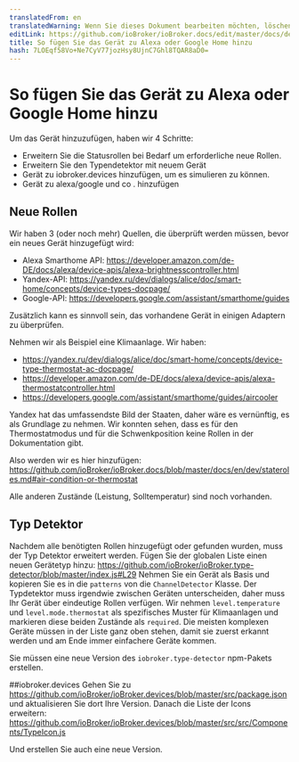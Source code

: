 ```yaml
---
translatedFrom: en
translatedWarning: Wenn Sie dieses Dokument bearbeiten möchten, löschen Sie bitte das Feld "translationsFrom". Andernfalls wird dieses Dokument automatisch erneut übersetzt
editLink: https://github.com/ioBroker/ioBroker.docs/edit/master/docs/de/dev/adddevice.md
title: So fügen Sie das Gerät zu Alexa oder Google Home hinzu
hash: 7LOEqf58Vo+Ne7CyV77jozHsy8UjnC7Ghl8TQAR8aD0=
---
```

# So fügen Sie das Gerät zu Alexa oder Google Home hinzu
Um das Gerät hinzuzufügen, haben wir 4 Schritte:

- Erweitern Sie die Statusrollen bei Bedarf um erforderliche neue Rollen.
- Erweitern Sie den Typendetektor mit neuem Gerät
- Gerät zu iobroker.devices hinzufügen, um es simulieren zu können.
- Gerät zu alexa/google und co . hinzufügen

## Neue Rollen
Wir haben 3 (oder noch mehr) Quellen, die überprüft werden müssen, bevor ein neues Gerät hinzugefügt wird:

- Alexa Smarthome API: https://developer.amazon.com/de-DE/docs/alexa/device-apis/alexa-brightnesscontroller.html
- Yandex-API: https://yandex.ru/dev/dialogs/alice/doc/smart-home/concepts/device-types-docpage/
- Google-API: https://developers.google.com/assistant/smarthome/guides

Zusätzlich kann es sinnvoll sein, das vorhandene Gerät in einigen Adaptern zu überprüfen.

Nehmen wir als Beispiel eine Klimaanlage. Wir haben:

- https://yandex.ru/dev/dialogs/alice/doc/smart-home/concepts/device-type-thermostat-ac-docpage/
- https://developer.amazon.com/de-DE/docs/alexa/device-apis/alexa-thermostatcontroller.html
- https://developers.google.com/assistant/smarthome/guides/aircooler

Yandex hat das umfassendste Bild der Staaten, daher wäre es vernünftig, es als Grundlage zu nehmen.
Wir konnten sehen, dass es für den Thermostatmodus und für die Schwenkposition keine Rollen in der Dokumentation gibt.

Also werden wir es hier hinzufügen: https://github.com/ioBroker/ioBroker.docs/blob/master/docs/en/dev/stateroles.md#air-condition-or-thermostat

Alle anderen Zustände (Leistung, Solltemperatur) sind noch vorhanden.

## Typ Detektor
Nachdem alle benötigten Rollen hinzugefügt oder gefunden wurden, muss der Typ Detektor erweitert werden.
Fügen Sie der globalen Liste einen neuen Gerätetyp hinzu: https://github.com/ioBroker/ioBroker.type-detector/blob/master/index.js#L29 Nehmen Sie ein Gerät als Basis und kopieren Sie es in die `patterns` von die `ChannelDetector` Klasse.
Der Typdetektor muss irgendwie zwischen Geräten unterscheiden, daher muss Ihr Gerät über eindeutige Rollen verfügen.
Wir nehmen `level.temperature` und `level.mode.thermostat` als spezifisches Muster für Klimaanlagen und markieren diese beiden Zustände als `required`.
Die meisten komplexen Geräte müssen in der Liste ganz oben stehen, damit sie zuerst erkannt werden und am Ende immer einfachere Geräte kommen.

Sie müssen eine neue Version des `iobroker.type-detector` npm-Pakets erstellen.

 ##iobroker.devices
Gehen Sie zu https://github.com/ioBroker/ioBroker.devices/blob/master/src/package.json und aktualisieren Sie dort Ihre Version.
Danach die Liste der Icons erweitern: https://github.com/ioBroker/ioBroker.devices/blob/master/src/src/Components/TypeIcon.js

 Und erstellen Sie auch eine neue Version.